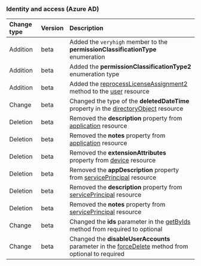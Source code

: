 ### Identity and access (Azure AD)

| **Change type** | **Version** | **Description** |
|:---|:---|:---|
|Addition|beta|Added the `veryhigh` member to the **permissionClassificationType** enumeration|
|Addition|beta|Added the **permissionClassificationType2** enumeration type|
|Addition|beta|Added the [reprocessLicenseAssignment2](/graph/api/user-reprocessLicenseAssignment2?view=graph-rest-beta) method to the [user](/graph/api/resources/user?view=graph-rest-beta) resource|
|Change|beta|Changed the type of the **deletedDateTime** property in the [directoryObject](/graph/api/resources/directoryObject?view=graph-rest-beta) resource|
|Deletion|beta|Removed the **description** property from [application](/graph/api/resources/application?view=graph-rest-beta) resource|
|Deletion|beta|Removed the **notes** property from [application](/graph/api/resources/application?view=graph-rest-beta) resource|
|Deletion|beta|Removed the **extensionAttributes** property from [device](/graph/api/resources/device?view=graph-rest-beta) resource|
|Deletion|beta|Removed the **appDescription** property from [servicePrincipal](/graph/api/resources/servicePrincipal?view=graph-rest-beta) resource|
|Deletion|beta|Removed the **description** property from [servicePrincipal](/graph/api/resources/servicePrincipal?view=graph-rest-beta) resource|
|Deletion|beta|Removed the **notes** property from [servicePrincipal](/graph/api/resources/servicePrincipal?view=graph-rest-beta) resource|
|Change|beta|Changed the **ids** parameter in the [getByIds](/graph/api/directoryObject-getByIds?view=graph-rest-beta) method from required to optional|
|Change|beta|Changed the **disableUserAccounts** parameter in the [forceDelete](/graph/api/domain-forceDelete?view=graph-rest-beta) method from optional to required|

